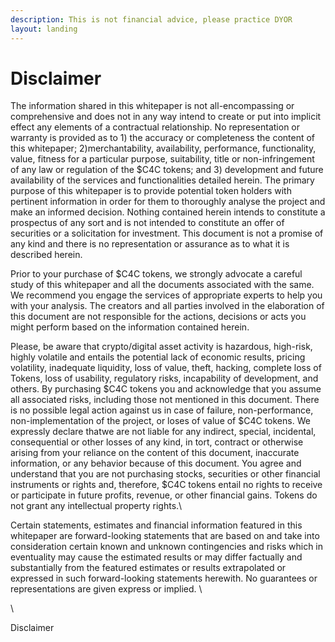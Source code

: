 ```yaml
---
description: This is not financial advice, please practice DYOR
layout: landing
---
```


# Disclaimer



The information shared in this whitepaper is not all-encompassing or comprehensive and does not in any way intend to create or put into implicit effect any elements of a contractual relationship. No representation or warranty is provided as to 1) the accuracy or completeness the content of this whitepaper; 2)merchantability, availability, performance, functionality, value, fitness for a particular purpose, suitability, title or non-infringement of any law or regulation of the $C4C tokens; and 3) development and future availability of the services and functionalities detailed herein. The primary purpose of this whitepaper is to provide potential token holders with pertinent information in order for them to thoroughly analyse the project and make an informed decision. Nothing contained herein intends to constitute a prospectus of any sort and is not intended to constitute an offer of securities or a solicitation for investment. This document is not a promise of any kind and there is no representation or assurance as to what it is described herein.



Prior to your purchase of $C4C tokens, we strongly advocate a careful study of this whitepaper and all the documents associated with the same. We recommend you engage the services of appropriate experts to help you with your analysis. The creators and all parties involved in the elaboration of this document are not responsible for the actions, decisions or acts you might perform based on the information contained herein.



Please, be aware that crypto/digital asset activity is hazardous, high-risk, highly volatile and entails the potential lack of economic results, pricing volatility, inadequate liquidity, loss of value, theft, hacking, complete loss of Tokens, loss of usability, regulatory risks, incapability of development, and others. By purchasing $C4C tokens you and acknowledge that you assume all associated risks, including those not mentioned in this document. There is no possible legal action against us in case of failure, non-performance, non-implementation of the project, or loses of value of $C4C tokens. We expressly declare thatwe are not liable for any indirect, special, incidental, consequential or other losses of any kind, in tort, contract or otherwise arising from your reliance on the content of this document, inaccurate information, or any behavior because of this document. You agree and understand that you are not purchasing stocks, securities or other financial instruments or rights and, therefore, $C4C tokens entail no rights to receive or participate in future profits, revenue, or other financial gains. Tokens do not grant any intellectual property rights.\


Certain statements, estimates and financial information featured in this whitepaper are forward-looking statements that are based on and take into consideration certain known and unknown contingencies and risks which in eventuality may cause the estimated results or may differ factually and substantially from the featured estimates or results extrapolated or expressed in such forward-looking statements herewith. No guarantees or representations are given express or implied. \


\


Disclaimer
